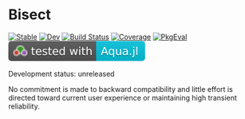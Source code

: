 # Bisect

[![Stable](https://img.shields.io/badge/docs-stable-blue.svg)](https://LilithHafner.github.io/Bisect.jl/stable/)
[![Dev](https://img.shields.io/badge/docs-dev-blue.svg)](https://LilithHafner.github.io/Bisect.jl/dev/)
[![Build Status](https://github.com/LilithHafner/Bisect.jl/actions/workflows/CI.yml/badge.svg?branch=main)](https://github.com/LilithHafner/Bisect.jl/actions/workflows/CI.yml?query=branch%3Amain)
[![Coverage](https://codecov.io/gh/LilithHafner/Bisect.jl/branch/main/graph/badge.svg)](https://codecov.io/gh/LilithHafner/Bisect.jl)
[![PkgEval](https://JuliaCI.github.io/NanosoldierReports/pkgeval_badges/B/Bisect.svg)](https://JuliaCI.github.io/NanosoldierReports/pkgeval_badges/B/Bisect.html)
[![Aqua](https://raw.githubusercontent.com/JuliaTesting/Aqua.jl/master/badge.svg)](https://github.com/JuliaTesting/Aqua.jl)

Development status: unreleased

No commitment is made to backward compatibility and little effort is directed toward current user experience or maintaining high transient reliability.
